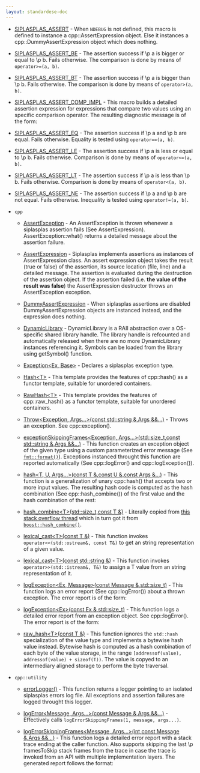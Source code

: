 ```yaml
---
layout: standardese-doc
---
```


  - [SIPLASPLAS\_ASSERT](assert.md#SIPLASPLAS_ASSERT "SIPLASPLAS_ASSERT") - When `NDEBUG` is not defined, this macro is defined to instance a cpp::AssertExpression object. Else it instances a cpp::DummyAssertExpression object which does nothing.

  - [SIPLASPLAS\_ASSERT\_BE](assert.md#SIPLASPLAS_ASSERT_BE "SIPLASPLAS_ASSERT_BE") - The assertion success if \\p a is bigger or equal to \\p b. Fails otherwise. The comparison is done by means of `operator>=(a, b)`.

  - [SIPLASPLAS\_ASSERT\_BT](assert.md#SIPLASPLAS_ASSERT_BT "SIPLASPLAS_ASSERT_BT") - The assertion success if \\p a is bigger than \\p b. Fails otherwise. The comparison is done by means of `operator>(a, b)`.

  - [SIPLASPLAS\_ASSERT\_COMP\_IMPL](assert.md#SIPLASPLAS_ASSERT_COMP_IMPL "SIPLASPLAS_ASSERT_COMP_IMPL") - This macro builds a detailed assertion expression for expressions that compare two values using an specific comparison operator. The resulting diagnostic message is of the form:

  - [SIPLASPLAS\_ASSERT\_EQ](assert.md#SIPLASPLAS_ASSERT_EQ "SIPLASPLAS_ASSERT_EQ") - The assertion success if \\p a and \\p b are equal. Fails otherwise. Equality is tested using `operator==(a, b)`.

  - [SIPLASPLAS\_ASSERT\_LE](assert.md#SIPLASPLAS_ASSERT_LE "SIPLASPLAS_ASSERT_LE") - The assertion success if \\p a is less or equal to \\p b. Fails otherwise. Comparison is done by means of `operator<=(a, b)`.

  - [SIPLASPLAS\_ASSERT\_LT](assert.md#SIPLASPLAS_ASSERT_LT "SIPLASPLAS_ASSERT_LT") - The assertion success if \\p a is less than \\p b. Fails otherwise. Comparison is done by means of `operator<(a, b)`.

  - [SIPLASPLAS\_ASSERT\_NE](assert.md#SIPLASPLAS_ASSERT_NE "SIPLASPLAS_ASSERT_NE") - The assertion success if \\p a and \\p b are not equal. Fails otherwise. Inequality is tested using `operator!=(a, b)`.

  - `cpp`
    
      - [AssertException](assert.md#cpp::AssertException "cpp::AssertException") - An AssertException is thrown whenever a siplasplas assertion fails (See AssertExpression). AssertException::what() returns a detailed message about the assertion failure.
    
      - [AssertExpression](assert.md#cpp::AssertExpression "cpp::AssertExpression") - Siplasplas implements assertions as instances of AssertExpression class. An assert expression object takes the result (true or false) of the assertion, its source location (file, line) and a detailed message. The assertion is evaluated during the destruction of the assertion object. If the assertion failed (i.e. **the value of the result was false**) the AssertExpression destructor throws an AssertException exception.
    
      - [DummyAssertExpression](assert.md#cpp::DummyAssertExpression "cpp::DummyAssertExpression") - When siplasplas assertions are disabled DummyAssertExpression objects are instanced instead, and the expression does nothing.
    
      - [DynamicLibrary](dynamiclibrary.md#cpp::DynamicLibrary "cpp::DynamicLibrary") - DynamicLibrary is a RAII abstraction over a OS-specific shared library handle. The library handle is refcounted and automatically released when there are no more DynamicLibrary instances referencing it. Symbols can be loaded from the library using getSymbol() function.
    
      - [Exception\<Ex, Base\>](exception.md#cpp::Exception\<Ex,%20Base\> "cpp::Exception\<Ex, Base\>") - Declares a siplasplas exception type.
    
      - [Hash\<T\>](hash.md#cpp::Hash\<T\> "cpp::Hash\<T\>") - This template provides the features of cpp::hash() as a functor template, suitable for unordered containers.
    
      - [RawHash\<T\>](hash.md#cpp::RawHash\<T\> "cpp::RawHash\<T\>") - This template provides the features of cpp::raw\_hash() as a functor template, suitable for unordered containers.
    
      - [Throw\<Exception, Args...\>(const std::string &,Args &&...)](exception.md#cpp::Throw\<Exception,%20Args...\>\(const%20std::string%20&,Args%20&&...\) "cpp::Throw\<Exception, Args...\>(const std::string &,Args &&...)") - Throws an exception. See cpp::exception().
    
      - [exceptionSkippingFrames\<Exception, Args...\>(std::size\_t,const std::string &,Args &&...)](exception.md#cpp::exceptionSkippingFrames\<Exception,%20Args...\>\(std::size_t,const%20std::string%20&,Args%20&&...\) "cpp::exceptionSkippingFrames\<Exception, Args...\>(std::size_t,const std::string &,Args &&...)") - This function creates an exception object of the given type using a custom parameterized error message (See [`fmt::format()`](http://fmtlib.net/latest/api.html#_CPPv2N3fmt6formatE10CStringRef7ArgList)). Exceptions instanced throught this function are reported automatically (See cpp::logError() and cpp::logException()).
    
      - [hash\<T, U, Args...\>(const T &,const U &,const Args &...)](hash.md#cpp::hash\<T,%20U,%20Args...\>\(const%20T%20&,const%20U%20&,const%20Args%20&...\) "cpp::hash\<T, U, Args...\>(const T &,const U &,const Args &...)") - This function is a generalization of unary cpp::hash() that accepts two or more input values. The resulting hash code is computed as the hash combination (See cpp::hash\_combine()) of the first value and the hash combination of the rest:
    
      - [hash\_combine\<T\>(std::size\_t,const T &)](hash.md#cpp::hash_combine\<T\>\(std::size_t,const%20T%20&\) "cpp::hash_combine\<T\>(std::size_t,const T &)") - Literally copied from [this stack overflow thread](http://stackoverflow.com/questions/7110301/generic-hash-for-tuples-in-unordered-map-unordered-set) which in turn got it from [`boost::hash_combine()`](http://www.boost.org/doc/libs/1_35_0/doc/html/boost/hash_combine_id241013.html).
    
      - [lexical\_cast\<T\>(const T &)](lexical_cast.md#cpp::lexical_cast\<T\>\(const%20T%20&\) "cpp::lexical_cast\<T\>(const T &)") - This function invokes `operator<<(std::ostream&, const T&)` to get an string representation of a given value.
    
      - [lexical\_cast\<T\>(const std::string &)](lexical_cast.md#cpp::lexical_cast\<T\>\(const%20std::string%20&\) "cpp::lexical_cast\<T\>(const std::string &)") - This function invokes `operator>>(std::istream&, T&)` to assign a T value from an string representation of it.
    
      - [logException\<Ex, Message\>(const Message &,std::size\_t)](exception.md#cpp::logException\<Ex,%20Message\>\(const%20Message%20&,std::size_t\) "cpp::logException\<Ex, Message\>(const Message &,std::size_t)") - This function logs an error report (See cpp::logError()) about a thrown exception. The error report is of the form:
    
      - [logException\<Ex\>(const Ex &,std::size\_t)](exception.md#cpp::logException\<Ex\>\(const%20Ex%20&,std::size_t\) "cpp::logException\<Ex\>(const Ex &,std::size_t)") - This function logs a detailed error report from an exception object. See cpp::logError(). The error report is of the form:
    
      - [raw\_hash\<T\>(const T &)](hash.md#cpp::raw_hash\<T\>\(const%20T%20&\) "cpp::raw_hash\<T\>(const T &)") - This function ignores the `std::hash` specialization of the value type and implements a bytewise hash value instead. Bytewise hash is computed as a hash combination of each byte of the value storage, in the range `[addressof(value), addressof(value) + sizeof(T))`. The value is copyed to an intermediary aligned storage to perform the byte traversal.

  - `cpp::utility`
    
      - [errorLogger()](error_logger.md#cpp::utility::errorLogger\(\) "cpp::utility::errorLogger()") - This function returns a logger pointing to an isolated siplasplas errors log file. All exceptions and assertion failures are logged throught this logger.
    
      - [logError\<Message, Args...\>(const Message &,Args &&...)](error_logger.md#cpp::utility::logError\<Message,%20Args...\>\(const%20Message%20&,Args%20&&...\) "cpp::utility::logError\<Message, Args...\>(const Message &,Args &&...)") - Effectively calls `logErrorSkippingFrames(1, message, args...)`.
    
      - [logErrorSkippingFrames\<Message, Args...\>(int,const Message &,Args &&...)](error_logger.md#cpp::utility::logErrorSkippingFrames\<Message,%20Args...\>\(int,const%20Message%20&,Args%20&&...\) "cpp::utility::logErrorSkippingFrames\<Message, Args...\>(int,const Message &,Args &&...)") - This function logs a detailed error report with a stack trace ending at the caller function. Also supports skipping the last \\p framesToSkip stack frames from the trace in case the trace is invoked from an API with multiple implementation layers. The generated report follows the format:
